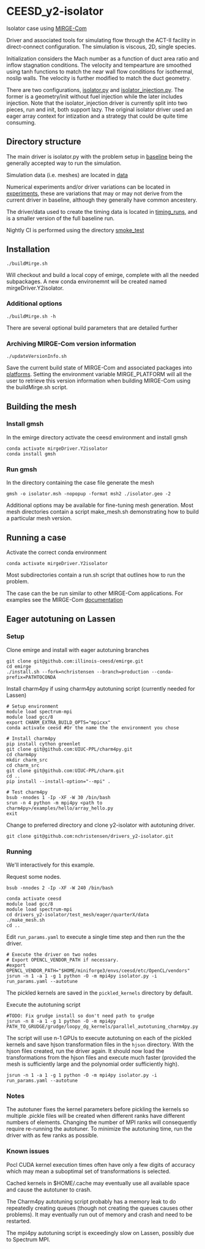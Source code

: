 # CEESD_y2-isolator

Isolator case using [MIRGE-Com](https://github.com/illinois-ceesd/mirgecom)

Driver and associated tools for simulating flow through the ACT-II facility in direct-connect configuration.
The simulation is viscous, 2D, single species.

Initialization considers the Mach number as a function of duct area ratio and inflow stagnation conditions. The velocity and tempearture are smoothed using tanh functions to match the near wall flow conditions for isothermal, noslip walls.  The velocity is further modified to match the duct geometry.

There are two configurations, [isolator.py](isolator.py) and [isolator_injection.py](isolator_injection.py). The former is a geometry/init without fuel injection while the later includes injection. Note that the isolator_injection driver is currently split into two pieces, run and init, both support lazy. The original isolator driver used an eager array context for intization and a strategy that could be quite time consuming.

## Directory structure

The main driver is isolator.py with the problem setup in [baseline](baseline) being the generally accepted way to run the simulation.

Simulation data (i.e. meshes) are located in [data](data)

Numerical experiments and/or driver variations can be located in [experiments](experiments), these are variations that may or may not derive from the current driver in baseline, although they generally have common ancestery.

The driver/data used to create the timing data is located in [timing_runs](timing_runs), and is a smaller version of the full baseline run.

Nightly CI is performed using the directory [smoke_test](smoke_test)

## Installation

```
./buildMirge.sh
```

Will checkout and build a local copy of emirge, complete with all the needed subpackages. A new conda environemnt will be created named mirgeDriver.Y2isolator. 

### Additional options

```
./buildMirge.sh -h
```

There are several optional build parameters that are detailed further

### Archiving MIRGE-Com version information

```
./updateVersionInfo.sh
```

Save the current build state of MIRGE-Com and associated packages into [platforms](platforms). Setting the environment variable MIRGE_PLATFORM will all the user to retrieve this version information when building MIRGE-Com using the buildMirge.sh script.

## Building the mesh

### Install gmsh
In the emirge directory activate the ceesd environment and install gmsh
```
conda activate mirgeDriver.Y2isolator
conda install gmsh
```

### Run gmsh
In the directory containing the case file generate the mesh
```
gmsh -o isolator.msh -nopopup -format msh2 ./isolator.geo -2
```

Additional options may be available for fine-tuning mesh generation. Most mesh directories contain a script make_mesh.sh demonstrating how to build a particular mesh version.

## Running a case

Activate the correct conda environment
```
conda activate mirgeDriver.Y2isolator
```

Most subdirectories contain a run.sh script that outlines how to run the problem.

The case can the be run similar to other MIRGE-Com applications.
For examples see the MIRGE-Com [documentation](https://mirgecom.readthedocs.io/en/latest/running/systems.html)

## Eager autotuning on Lassen

### Setup

Clone emirge and install with eager autotuning branches
```
git clone git@github.com:illinois-ceesd/emirge.git
cd emirge
./install.sh --fork=nchristensen --branch=production --conda-prefix=PATHTOCONDA
```

Install charm4py if using charm4py autotuning script (currently needed for Lassen)

```
# Setup environment
module load spectrum-mpi
module load gcc/8
export CHARM_EXTRA_BUILD_OPTS="mpicxx"
conda activate ceesd #Or the name the the environment you chose

# Install charm4py
pip install cython greenlet
git clone git@github.com:UIUC-PPL/charm4py.git
cd charm4py
mkdir charm_src
cd charm_src
git clone git@github.com:UIUC-PPL/charm.git
cd ..
pip install --install-option="--mpi" .

# Test charm4py 
bsub -nnodes 1 -Ip -XF -W 30 /bin/bash
srun -n 4 python -m mpi4py <path to charm4py>/examples/hello/array_hello.py
exit
```

Change to preferred directory and clone y2-isolator with autotuning driver.
```
git clone git@github.com:nchristensen/drivers_y2-isolator.git
```

### Running

We'll interactively for this example.

Request some nodes.
```
bsub -nnodes 2 -Ip -XF -W 240 /bin/bash
```

```
conda activate ceesd
module load gcc/8
module load spectrum-mpi
cd drivers_y2-isolator/test_mesh/eager/quarterX/data
./make_mesh.sh
cd ..
```

Edit `run_params.yaml` to execute a single time step and then run the the driver.

```
# Execute the driver on two nodes
# Export OPENCL_VENDOR_PATH if necessary.
#export OPENCL_VENDOR_PATH="$HOME/miniforge3/envs/ceesd/etc/OpenCL/vendors"
jsrun -n 1 -a 1 -g 1 python -O -m mpi4py isolator.py -i run_params.yaml --autotune
```

The pickled kernels are saved in the `pickled_kernels` directory by default.

Execute the autotuning script
```
#TODO: Fix grudge install so don't need path to grudge 
jsrun -n 8 -a 1 -g 1 python -O -m mpi4py PATH_TO_GRUDGE/grudge/loopy_dg_kernels/parallel_autotuning_charm4py.py
```

The script will use n-1 GPUs to execute autotuning on each of the pickled kernels and save hjson
transformation files in the `hjson` directory. With the hjson files created, run the driver again. It should now load the transformations from the hjson files
and execute much faster (provided the mesh is sufficiently large and the polynomial order sufficiently high).

```
jsrun -n 1 -a 1 -g 1 python -O -m mpi4py isolator.py -i run_params.yaml --autotune
```

### Notes
The autotuner fixes the kernel parameters before pickling the kernels so multiple .pickle files will be 
created when different ranks have different numbers of elements. Changing the number of MPI ranks will consequently
require re-running the autotuner. To minimize the autotuning time, run the driver with as few ranks as possible.

### Known issues
Pocl CUDA kernel execution times often have only a few digits of accuracy which may mean a suboptimal set of
transformations is selected.

Cached kernels in $HOME/.cache may eventually use all available space and cause the autotuner to crash.

The Charm4py autotuning script probably has a memory leak to do repeatedly creating queues (though not creating the queues causes other problems). It may eventually run out of memory and crash and need to be restarted.

The mpi4py autotuning script is exceedingly slow on Lassen, possibly due to Spectrum MPI.
